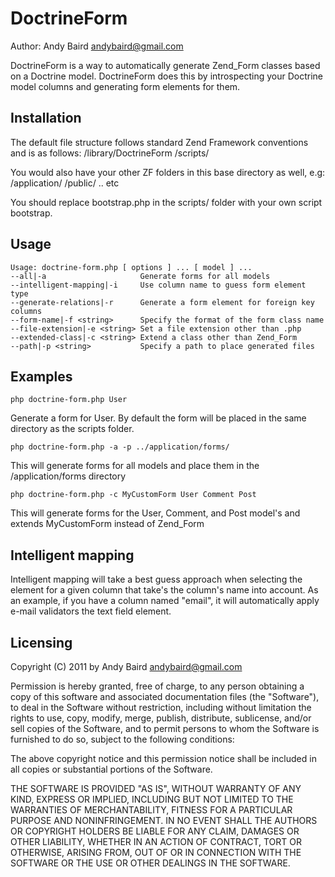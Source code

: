 # DoctrineForm
Author: Andy Baird <andybaird@gmail.com>

DoctrineForm is a way to automatically generate Zend_Form classes based on a Doctrine model. DoctrineForm does this by introspecting your Doctrine model columns and generating form elements for them.

## Installation
The default file structure follows standard Zend Framework conventions  and is as follows:
  /library/DoctrineForm
  /scripts/

You would also have your other ZF folders in this base directory as well, e.g:
  /application/
  /public/
  .. etc

You should replace bootstrap.php in the scripts/ folder with your own script bootstrap. 

## Usage

    Usage: doctrine-form.php [ options ] ... [ model ] ...
    --all|-a                     Generate forms for all models
    --intelligent-mapping|-i     Use column name to guess form element type
    --generate-relations|-r      Generate a form element for foreign key columns
    --form-name|-f <string>      Specify the format of the form class name
    --file-extension|-e <string> Set a file extension other than .php
    --extended-class|-c <string> Extend a class other than Zend_Form
    --path|-p <string>           Specify a path to place generated files

## Examples
    php doctrine-form.php User
Generate a form for User. By default the form will be placed in the same directory as the scripts folder.

    php doctrine-form.php -a -p ../application/forms/
This will generate forms for all models and place them in the /application/forms directory

    php doctrine-form.php -c MyCustomForm User Comment Post
This will generate forms for the User, Comment, and Post model's and extends MyCustomForm instead of Zend_Form

## Intelligent mapping
Intelligent mapping will take a best guess approach when selecting the element for a given column that take's the column's name into account.
As an example, if you have a column named "email", it will automatically apply e-mail validators the text field element. 

## Licensing
Copyright (C) 2011 by Andy Baird <andybaird@gmail.com>

Permission is hereby granted, free of charge, to any person obtaining a copy
of this software and associated documentation files (the "Software"), to deal
in the Software without restriction, including without limitation the rights
to use, copy, modify, merge, publish, distribute, sublicense, and/or sell
copies of the Software, and to permit persons to whom the Software is
furnished to do so, subject to the following conditions:

The above copyright notice and this permission notice shall be included in
all copies or substantial portions of the Software.

THE SOFTWARE IS PROVIDED "AS IS", WITHOUT WARRANTY OF ANY KIND, EXPRESS OR
IMPLIED, INCLUDING BUT NOT LIMITED TO THE WARRANTIES OF MERCHANTABILITY,
FITNESS FOR A PARTICULAR PURPOSE AND NONINFRINGEMENT. IN NO EVENT SHALL THE
AUTHORS OR COPYRIGHT HOLDERS BE LIABLE FOR ANY CLAIM, DAMAGES OR OTHER
LIABILITY, WHETHER IN AN ACTION OF CONTRACT, TORT OR OTHERWISE, ARISING FROM,
OUT OF OR IN CONNECTION WITH THE SOFTWARE OR THE USE OR OTHER DEALINGS IN
THE SOFTWARE.



